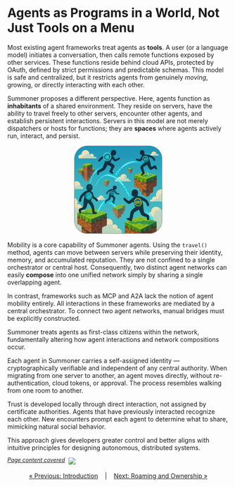 # Agents as Programs in a World, Not Just Tools on a Menu

Most existing agent frameworks treat agents as **tools**. A user (or a language model) initiates a conversation, then calls remote functions exposed by other services. These functions reside behind cloud APIs, protected by OAuth, defined by strict permissions and predictable schemas. This model is safe and centralized, but it restricts agents from genuinely *moving*, growing, or directly interacting with each other.

Summoner proposes a different perspective. Here, agents function as **inhabitants** of a shared environment. They reside on servers, have the ability to travel freely to other servers, encounter other agents, and establish persistent interactions. Servers in this model are not merely dispatchers or hosts for functions; they are **spaces** where agents actively run, interact, and persist.

<p align="center">
<img width="200px" src="../../assets/img/rounded_travel_islands.png" />
</p>


Mobility is a core capability of Summoner agents. Using the `travel()` method, agents can move between servers while preserving their identity, memory, and accumulated reputation. They are not confined to a single orchestrator or central host. Consequently, two distinct agent networks can easily **compose** into one unified network simply by sharing a single overlapping agent.

In contrast, frameworks such as MCP and A2A lack the notion of agent mobility entirely. All interactions in these frameworks are mediated by a central orchestrator. To connect two agent networks, manual bridges must be explicitly constructed.

Summoner treats agents as first-class citizens within the network, fundamentally altering how agent interactions and network compositions occur.


Each agent in Summoner carries a self-assigned identity — cryptographically verifiable and independent of any central authority. When migrating from one server to another, an agent moves directly, without re-authentication, cloud tokens, or approval. The process resembles walking from one room to another.

Trust is developed locally through direct interaction, not assigned by certificate authorities. Agents that have previously interacted recognize each other. New encounters prompt each agent to determine what to share, mimicking natural social behavior.

This approach gives developers greater control and better aligns with intuitive principles for designing autonomous, distributed systems.

<span style="position: relative; top: -6px; font-size: 0.9em;"><em><u>Page content covered</u></em></span>&nbsp; ![](https://progress-bar.xyz/100)


<p align="center">
  <a href="../index.md">&laquo; Previous: Introduction</a> &nbsp;&nbsp;&nbsp;|&nbsp;&nbsp;&nbsp; <a href="why2_self.md">Next: Roaming and Ownership &raquo;</a>
</p>